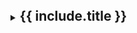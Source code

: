 <!--
  This include renders a collapsible <details> section.
  Usage: Pass 'title' and 'content' as parameters.
-->
<details>
  <summary><h2 style="display:inline">{{ include.title }}</h2></summary>
  {{ include.content | markdownify }}
</details>
